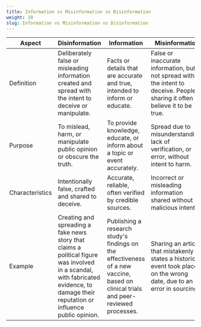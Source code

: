 ```yaml
---
title: Information vs Misinformation vs Disinformation
weight: 10
slug: Information vs Misinformation vs Disinformation
---
```


| Aspect | Disinformation | Information | Misinformation |
| --- | --- | --- | --- |
| Definition | Deliberately false or misleading information created and spread with the intent to deceive or manipulate. | Facts or details that are accurate and true, intended to inform or educate. | False or inaccurate information, but not spread with the intent to deceive. People sharing it often believe it to be true. |
| Purpose | To mislead, harm, or manipulate public opinion or obscure the truth. | To provide knowledge, educate, or inform about a topic or event accurately. | Spread due to misunderstanding, lack of verification, or error, without intent to harm. |
| Characteristics | Intentionally false, crafted and shared to deceive. | Accurate, reliable, often verified by credible sources. | Incorrect or misleading information shared without malicious intent. |
| Example | Creating and spreading a fake news story that claims a political figure was involved in a scandal, with fabricated evidence, to damage their reputation or influence public opinion. | Publishing a research study's findings on the effectiveness of a new vaccine, based on clinical trials and peer-reviewed processes. | Sharing an article that mistakenly states a historical event took place on the wrong date, due to an error in sourcing. |

